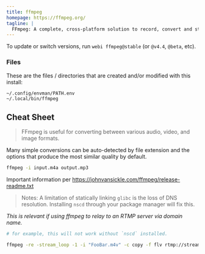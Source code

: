 ```yaml
---
title: ffmpeg
homepage: https://ffmpeg.org/
tagline: |
  FFmpeg: A complete, cross-platform solution to record, convert and stream audio and video.
---
```


To update or switch versions, run `webi ffmpeg@stable` (or `@v4.4`, `@beta`,
etc).

### Files

These are the files / directories that are created and/or modified with this
install:

```text
~/.config/envman/PATH.env
~/.local/bin/ffmpeg
```

## Cheat Sheet

> FFmpeg is useful for converting between various audio, video, and image
> formats.

Many simple conversions can be auto-detected by file extension and the options
that produce the most similar quality by default.

```sh
ffmpeg -i input.m4a output.mp3
```

Important information per https://johnvansickle.com/ffmpeg/release-readme.txt

> Notes: A limitation of statically linking `glibc` is the loss of DNS
> resolution. Installing `nscd` through your package manager will fix this.

_This is relevant if using ffmpeg to relay to an RTMP server via domain name._

```sh
# for example, this will not work without `nscd` installed.

ffmpeg -re -stream_loop -1 -i "FooBar.m4v" -c copy -f flv rtmp://stream.example.com/foo/bar
```
